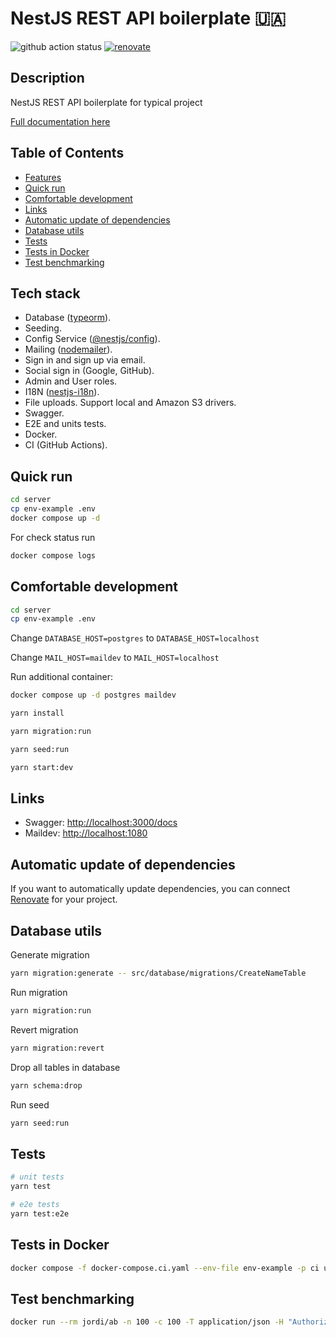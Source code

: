# NestJS REST API boilerplate 🇺🇦

![github action status](https://github.com/brocoders/nestjs-boilerplate/actions/workflows/docker-e2e.yml/badge.svg)
[![renovate](https://img.shields.io/badge/renovate-enabled-%231A1F6C?logo=renovatebot)](https://app.renovatebot.com/dashboard)

## Description <!-- omit in toc -->

NestJS REST API boilerplate for typical project

[Full documentation here](https://github.com/brocoders/nestjs-boilerplate/blob/main/docs/readme.md)

## Table of Contents <!-- omit in toc -->

- [Features](#features)
- [Quick run](#quick-run)
- [Comfortable development](#comfortable-development)
- [Links](#links)
- [Automatic update of dependencies](#automatic-update-of-dependencies)
- [Database utils](#database-utils)
- [Tests](#tests)
- [Tests in Docker](#tests-in-docker)
- [Test benchmarking](#test-benchmarking)

## Tech stack

- Database ([typeorm](https://www.npmjs.com/package/typeorm)).
- Seeding.
- Config Service ([@nestjs/config](https://www.npmjs.com/package/@nestjs/config)).
- Mailing ([nodemailer](https://www.npmjs.com/package/nodemailer)).
- Sign in and sign up via email.
- Social sign in (Google, GitHub).
- Admin and User roles.
- I18N ([nestjs-i18n](https://www.npmjs.com/package/nestjs-i18n)).
- File uploads. Support local and Amazon S3 drivers.
- Swagger.
- E2E and units tests.
- Docker.
- CI (GitHub Actions).

## Quick run

```bash
cd server
cp env-example .env
docker compose up -d
```

For check status run

```bash
docker compose logs
```

## Comfortable development

```bash
cd server
cp env-example .env
```

Change `DATABASE_HOST=postgres` to `DATABASE_HOST=localhost`

Change `MAIL_HOST=maildev` to `MAIL_HOST=localhost`

Run additional container:

```bash
docker compose up -d postgres maildev
```

```bash
yarn install

yarn migration:run

yarn seed:run

yarn start:dev
```

## Links

- Swagger: <http://localhost:3000/docs>
- Maildev: <http://localhost:1080>

## Automatic update of dependencies

If you want to automatically update dependencies, you can connect [Renovate](https://github.com/marketplace/renovate) for your project.

## Database utils

Generate migration

```bash
yarn migration:generate -- src/database/migrations/CreateNameTable
```

Run migration

```bash
yarn migration:run
```

Revert migration

```bash
yarn migration:revert
```

Drop all tables in database

```bash
yarn schema:drop
```

Run seed

```bash
yarn seed:run
```

## Tests

```bash
# unit tests
yarn test

# e2e tests
yarn test:e2e
```

## Tests in Docker

```bash
docker compose -f docker-compose.ci.yaml --env-file env-example -p ci up --build --exit-code-from api && docker compose -p ci rm -svf
```

## Test benchmarking

```bash
docker run --rm jordi/ab -n 100 -c 100 -T application/json -H "Authorization: Bearer USER_TOKEN" -v 2 http://<server_ip>:3000/api/v1/users
```
